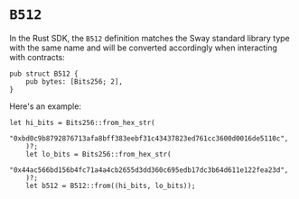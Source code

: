 # `B512`

In the Rust SDK, the `B512` definition matches the Sway standard library type with the same name and will be converted accordingly when interacting with contracts:

```rust,ignore
pub struct B512 {
    pub bytes: [Bits256; 2],
}
```

Here's an example:

```rust,ignore
let hi_bits = Bits256::from_hex_str(
        "0xbd0c9b8792876713afa8bff383eebf31c43437823ed761cc3600d0016de5110c",
    )?;
    let lo_bits = Bits256::from_hex_str(
        "0x44ac566bd156b4fc71a4a4cb2655d3dd360c695edb17dc3b64d611e122fea23d",
    )?;
    let b512 = B512::from((hi_bits, lo_bits));
```
